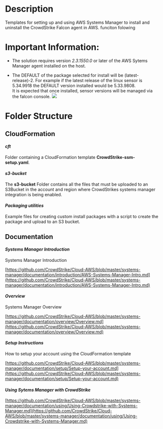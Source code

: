 # Description
Templates for setting up and using AWS Systems Manager to install and uninstall the CrowdStrike Falcon agent in AWS.
funciton
folowing

# Important Information: 
* The solution requires version *2.3.1550.0* or later of the AWS Sytems Manager agent installed on the host.

* The DEFAULT of the package selected for install will be (latest-release)-2. For example
if the latest release of the linux sensor is 5.34.9918 the DEFAULT version installed would be 5.33.9808.  
It is expected that once installed, sensor versions will be managed via the falcon console.
![](./documentation/using/media/downloads.png) 

# Folder Structure

## CloudFormation
#### *cft*
Folder containing a CloudFormation template **CrowdStrike-ssm-setup.yaml**.
#### *s3-bucket*
The **s3-bucket** Folder contains all the files that must be uploaded to an S3Bucket in the account and region where CrowdStrikes systems manager integration is being enabled.
#### *Packaging utilities*
Example files for creating custom install packages with a script to create the package and upload to an S3 bucket.
## Documentation

#### *Systems Manager Introduction*
Systems Manager Introduction

[https://github.com/CrowdStrike/Cloud-AWS/blob/master/systems-manager/documentation/introduction/AWS-Systems-Manager-Intro.md](https://github.com/CrowdStrike/Cloud-AWS/blob/master/systems-manager/documentation/introduction/AWS-Systems-Manager-Intro.md)


#### *Overview*
Systems Manager Overview

[https://github.com/CrowdStrike/Cloud-AWS/blob/master/systems-manager/documentation/overview/Overview.md](https://github.com/CrowdStrike/Cloud-AWS/blob/master/systems-manager/documentation/overview/Overview.md)

#### *Setup Instructions*
How to setup your account using the CloudFormation template

[https://github.com/CrowdStrike/Cloud-AWS/blob/master/systems-manager/documentation/setup/Setup-your-account.md](https://github.com/CrowdStrike/Cloud-AWS/blob/master/systems-manager/documentation/setup/Setup-your-account.md)

#### *Using Sytems Manager with CrowdStrike*

[https://github.com/CrowdStrike/Cloud-AWS/blob/master/systems-manager/documentation/using/Using-Crowdstrike-with-Systems-Manager.md](https://github.com/CrowdStrike/Cloud-AWS/blob/master/systems-manager/documentation/using/Using-Crowdstrike-with-Systems-Manager.md)

